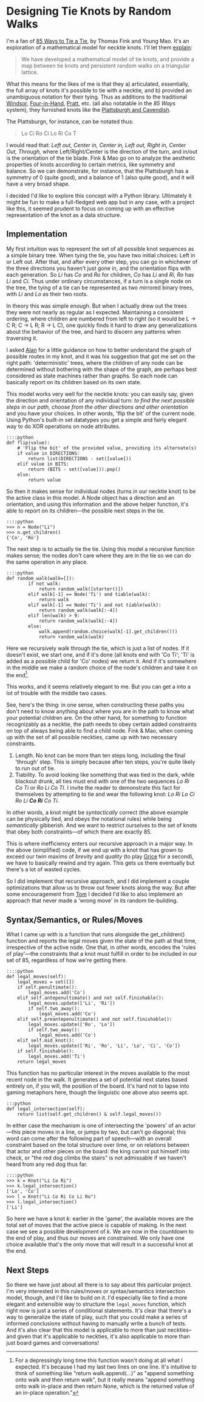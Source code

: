 # Designing Tie Knots by Random Walks

I'm a fan of [85 Ways to Tie a Tie][85], by Thomas Fink and Young Mao. It's an exploration of a mathematical model for necktie knots. I'll let them [explain][designing]:

>  We have developed a mathematical model of tie knots, and provide a map between tie knots and persistent random walks on a triangular lattice.

What this means for the likes of me is that they a) articulated, essentially, the full array of knots it's possible to tie with a necktie, and b) provided an unambiguous notation for their tying. Thus as additions to the traditional [Windsor][], [Four-in-Hand][], [Pratt][], etc. (all also notatable in the *85 Ways* system), they furnished knots like the [Plattsburgh and Cavendish][encyc]. 

The Plattsburgn, for instance, can be notated thus: 

>  Lo Ci Ro Ci Lo Ri Co T
  
I would read that: *Left out, Center in, Center in, Left out, Right in, Center Out, Through,* where Left/Right/Center is the direction of the turn, and in/out is the orientation of the tie blade. Fink & Mao go on to analyze the aesthetic properties of knots according to certain metrics, like symmetry and balance. So we can demonstrate, for instance, that the Plattsburgh has a symmetry of 0 (quite good), and a balance of 1 (also quite good), and it will have a very broad shape.

I decided I'd like to explore this concept with a Python library. Ultimately it might be fun to make a full-fledged web app but in any case, with a project like this, it seemed prudent to focus on coming up with an effective representation of the knot as a data structure.

## Implementation

My first intuition was to represent the set of all possible knot sequences as a simple binary tree. When tying the tie, you have two initial choices: Left in or Left out. After that, and after every other step, you can go in whichever of the three directions you haven't just gone in, and the orientation flips with each generation. So *Li* has *Co* and *Ro* for children, *Co* has *Li* and *Ri*, *Ro* has *Li* and *Ci*. Thus under ordinary circumstances, if a turn is a single node on the tree, the tying of a tie can be represented as two mirrored binary trees, with *Li* and *Lo* as their two roots.

In theory this was simple enough. But when I actually drew out the trees they were not nearly as regular as I expected. Maintaining a consistent ordering, where children are numbered from left to right (so it would be L -> C R; C -> L R; R -> L C), one quickly finds it hard to draw any generalizations about the behavior of the tree, and hard to discern any patterns when traversing it. 

I asked [Alan][] for a little guidance on how to better understand the graph of possible routes in my knot, and it was his suggestion that got me set on the right path: 'deterministic' trees, where the children of any node can be determined without bothering with the shape of the graph, are perhaps best considered as state machines rather than graphs. So each node can basically report on its children based on its own state. 

This model works very well for the necktie knots: you can easily say, given the direction and orientation of any individual turn: *to find the next possible steps in our path, choose from the other directions and other orientation* and you have your choices. In other words, 'flip the bit' of the current node. Using Python's built-in set datatypes you get a simple and fairly elegant way to do XOR operations on node attributes.

    ::::python
    def flip(value):
        # 'Flip the bit' of the provided value, providing its alternate(s)
        if value in DIRECTIONS:
            return list(DIRECTIONS - set([value]))
        elif value in BITS:
            return (BITS - set([value])).pop()
        else:
            return value

So then it makes sense for individual nodes (turns in our necktie knot) to be the active class in this model. A Node object has a direction and an orientation, and using this information and the above helper function, it's able to report on its children—the possible next steps in the tie.

    ::::python
    >>> n = Node("Li")
    >>> n.get_children()
    {'Co', 'Ro'}

The next step is to actually tie the tie. Using this model a recursive function makes sense; the nodes don't care where they are in the tie so we can do the same operation in any place.

    ::::python
    def random_walk(walk=[]):
            if not walk:
                return random_walk([starter()])
            elif walk[-1] == Node('Ti') and tiable(walk):
                return walk
            elif walk[-1] == Node('Ti') and not tiable(walk):
                return random_walk(walk[:-4])
            elif len(walk) > 9:
                return random_walk(walk[:-4])
            else:
                walk.append(random.choice(walk[-1].get_children()))
                return random_walk(walk)

Here we recursively walk through the tie, which is just a list of nodes. If it doesn't exist, we start one, and if it's done (all knots end with 'Co Ti'; 'Ti' is added as a possible child for 'Co' nodes) we return it. And if it's somewhere in the middle we make a random choice of the node's children and take it on the end[^1]. 

This works, and it seems relatively elegant to me. But you can get a into a lot of trouble with the middle two cases. 

See, here's the thing: in one sense, when constructing these paths you don't need to know anything about where you are in the path to know what your potential children are. On the other hand, for something to function recognizably as a necktie, the path needs to obey certain added constraints on top of always being able to find a child node. Fink & Mao, when coming up with the set of all possible neckties, came up with two necessary constraints.

1. Length. No knot can be more than ten steps long, including the final 'through' step. This is simply because after ten steps, you're quite likely to run out of tie.
2. Tiability. To avoid looking like something that was tied in the dark, while blackout drunk, all ties must end with one of the two sequences *Lo Ri Co Ti* or *Ro Li Co TI*. I invite the reader to demonstrate this fact for themselves by attempting to tie and wear the following knot: *Lo Ri Lo Ci Ro Li **Co Ri** Co Ti*.

In other words, a knot might be *syntactically* correct (the above example can be physically tied, and obeys the notational rules) while being *semantically* gibberish. And we want to restrict ourselves to the set of knots that obey both constraints—of which there are exactly 85.

This is where inefficiency enters our recursive approach in a major way. In the above (simplified) code, if we end up with a knot that has grown to exceed our twin maxims of *brevity* and *quality* (to play [Grice][] for a second), we have to basically rewind and try again. This gets us there eventually but there's a lot of wasted cycles.

So I did implement that recursive approach, and I did implement a couple optimizations that allow us to throw out fewer knots along the way. But after some encouragement from [Tom][] I decided I'd like to also implement an approach that never made a 'wrong move' in its random tie-building.

## Syntax/Semantics, or Rules/Moves

What I came up with is a function that runs alongside the get_children() function and reports the legal moves given the state of the path at that time, irrespective of the active node. One that, in other words, encodes the 'rules of play'—the constraints that a knot must fulfill in order to be included in our set of 85, regardless of how we're getting there. 

    ::::python
    def legal_moves(self):
        legal_moves = set([])
        if self.penultimate():
            legal_moves.add('Co')
        elif self.antepenultimate() and not self.finishable():
            legal_moves.update(['Li', 'Ri'])
            if self.two_away():
                legal_moves.add('Co')
        elif self.preantepenultimate() and not self.finishable():
            legal_moves.update(['Ro', 'Lo'])
            if self.two_away():
                legal_moves.add('Co')
        elif self.mid_knot():
            legal_moves.update(['Ri', 'Ro', 'Li', 'Lo', 'Ci', 'Co'])
        if self.finishable():
            legal_moves.add('Ti')
        return legal_moves

This function has no particular interest in the moves available to the most recent node in the walk. It generates a set of potential next states based entirely on, if you will, the position of the board. It's hard not to lapse into gaming metaphors here, though the linguistic one above also seems apt.

    :::python
    def legal_intersection(self):
        return list(self.get_children() & self.legal_moves())

In either case the mechanism is one of intersecting the 'powers' of an actor—this piece moves in a line, or jumps by two, but can't go diagonal; this word can come after the following part of speech—with an overall constraint based on the total structure over time, or on relations between that actor and other pieces on the board: the king cannot put himself into check, or "the red dog climbs the stairs" is not admissable if we haven't heard from any red dog thus far.

    ::::python
    >>> k = Knot("Li Co Ri")
    >>> k.legal_intersection()
    ['Lo', 'Co']
    >>> l = Knot("Li Co Ri Co Li Ro")
    >>> l.legal_intersection()
    ['Li']

So here we have a knot *k*: earlier in the 'game', the available moves are the total set of moves that the active piece is capable of making. In the next case we see a possible development of *k*. We are now in the countdown to the end of play, and thus our moves are constrained. We only have one choice available that's the only move that will result in a successful knot at the end.

## Next Steps

So there we have just about all there is to say about this particular project. I'm very interested in this rules/moves or syntax/semantics intersection model, though, and I'd like to build on it. I'd especially like to find a more elegant and extensible way to structure the `legal_moves` function, which right now is just a series of conditional statements. It's clear that there's a way to generalize the state of play, such that you could make a series of informed conclusions without having to manually write a bunch of tests. And it's also clear that this model is applicable to more than just neckties–and given that it's applicable to neckties, it's also applicable to more than just board games and conversations!

[^1]: For a depressingly long time this function wasn't doing at all what I expected. It's because I had my last two lines on one line. It's intuitive to think of something like "return walk.append(...)" as "append something onto walk and then return walk", but it really means "append something onto walk in-place and then return None, which is the returned value of an in-place operation."

[encyc]: http://www.tcm.phy.cam.ac.uk/~tmf20/tieknots.shtml
[designing]: http://www.tcm.phy.cam.ac.uk/~tmf20/TIES/PAPERS/paper_nature.pdf
[Pratt]: http://www.tie-a-tie.net/pratt.html
[Windsor]: http://www.tie-a-tie.net/windsor.html
[Four-in-Hand]: http://www.tie-a-tie.net/fourinhand.html
[85]: http://en.wikipedia.org/wiki/The_85_Ways_to_Tie_a_Tie
[Alan]: https://github.com/happy4crazy
[Grice]: http://www.sas.upenn.edu/~haroldfs/dravling/grice.html
[Tom]: https://github.com/thomasballinger
